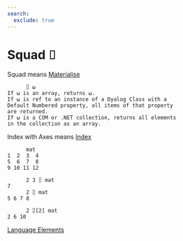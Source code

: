 ```yaml
---
search:
  exclude: true
---
```

<h1 class="heading"><span class="name">Squad</span> <span class="command">⌷</span></h1>

Squad means
[Materialise](../primitive-functions/materialise.md)
```apl
      ⌷ ⍵
If ⍵ is an array, returns ⍵.
If ⍵ is ref to an instance of a Dyalog Class with a 
Default Numbered property, all items of that property
are returned.
If ⍵ is a COM or .NET collection, returns all elements
in the collection as an array.
```

Index with Axes means
[Index](../primitive-functions/index-function/index-with-axes.md)
```apl
      mat
1  2  3  4
5  6  7  8
9 10 11 12
      
      2 3 ⌷ mat
7
      2 ⌷ mat
5 6 7 8

      2 ⌷[2] mat
2 6 10
```
[Language Elements](./language-elements.md)


